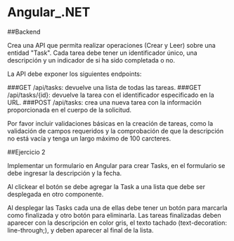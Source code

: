 # Angular_.NET

##Backend

Crea una API que permita realizar operaciones (Crear y Leer) sobre una entidad "Task". Cada tarea debe tener un identificador único, una descripción y un indicador de si ha sido completada o no.

La API debe exponer los siguientes endpoints:

###GET /api/tasks: devuelve una lista de todas las tareas.
###GET /api/tasks/{id}: devuelve la tarea con el identificador especificado en la URL.
###POST /api/tasks: crea una nueva tarea con la información proporcionada en el cuerpo de la solicitud.

Por favor incluir validaciones básicas en la creación de tareas, como la validación de campos requeridos y la comprobación de que la descripción no está vacía y tenga un largo máximo de 100 carcteres.

##Ejercicio 2

Implementar un formulario en Angular para crear Tasks, en el formulario se debe ingresar la descripción y la fecha.

Al clickear el botón se debe agregar la Task a una lista que debe ser desplegada en otro componente.

Al desplegar las Tasks cada una de ellas debe tener un botón para marcarla como finalizada y otro botón para eliminarla. Las tareas finalizadas deben aparecer con la descripción en color gris, el texto tachado (text-decoration: line-through;), y deben aparecer al final de la lista.

 